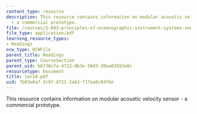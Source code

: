 ```yaml
---
content_type: resource
description: This resource contains information on modular acoustic velocity sensor
  - a commercial prototype.
file: /courses/2-693-principles-of-oceanographic-instrument-systems-sensors-and-measurements-13-998-spring-2004/7b03e6a73c97d7212ab3f17aa6c84f6e_lec18.pdf
file_type: application/pdf
learning_resource_types:
- Readings
ocw_type: OCWFile
parent_title: Readings
parent_type: CourseSection
parent_uid: b6730cfa-4722-0b3e-50d3-30aa03593e0c
resourcetype: Document
title: lec18.pdf
uid: 7b03e6a7-3c97-d721-2ab3-f17aa6c84f6e
---
```

This resource contains information on modular acoustic velocity sensor - a commercial prototype.

